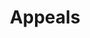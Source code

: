 ---
title: Appeals
longTitle: 'Appeals'
tags:
- gccommon
french:
- "[[Appel]]"
relatedTerm:
- "[[Recourse]]"
---